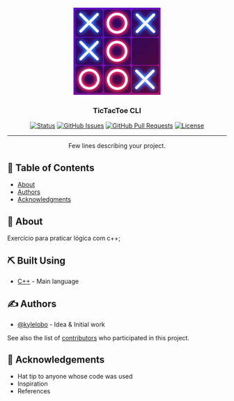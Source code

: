 <p align="center">
  <a href="" rel="noopener">
 <img width=200px height=200px src="./logo.png" alt="Project logo"></a>
</p>

<h3 align="center">TicTacToe CLI</h3>

<div align="center">

[![Status](https://img.shields.io/badge/status-active-success.svg)]()
[![GitHub Issues](https://img.shields.io/github/issues/ThiagoKasperSouza/TicTacToe_CLI.svg)](https://github.com/ThiagoKasperSouza/TicTacToe_CLI/issues)
[![GitHub Pull Requests](https://img.shields.io/github/issues-pr/ThiagoKasperSouza/TicTacToe_CLI.svg)](https://github.com/ThiagoKasperSouza/TicTacToe_CLI/pulls)
[![License](https://img.shields.io/badge/license-BSD_3-blue.svg)](/LICENSE)

</div>

---

<p align="center"> Few lines describing your project.
    <br> 
</p>

## 📝 Table of Contents

- [About](#about)
- [Authors](#authors)
- [Acknowledgments](#acknowledgement)

## 🧐 About <a name = "about"></a>

Exercício para praticar lógica com c++;


## ⛏️ Built Using <a name = "built_using"></a>

- [C++](https://learn.microsoft.com/pt-br/cpp/cpp/?view=msvc-170) - Main language

## ✍️ Authors <a name = "authors"></a>

- [@kylelobo](https://github.com/kylelobo) - Idea & Initial work

See also the list of [contributors](https://github.com/ThiagoKasperSouza/TicTacToe_CLI/contributors) who participated in this project.

## 🎉 Acknowledgements <a name = "acknowledgement"></a>

- Hat tip to anyone whose code was used
- Inspiration
- References
